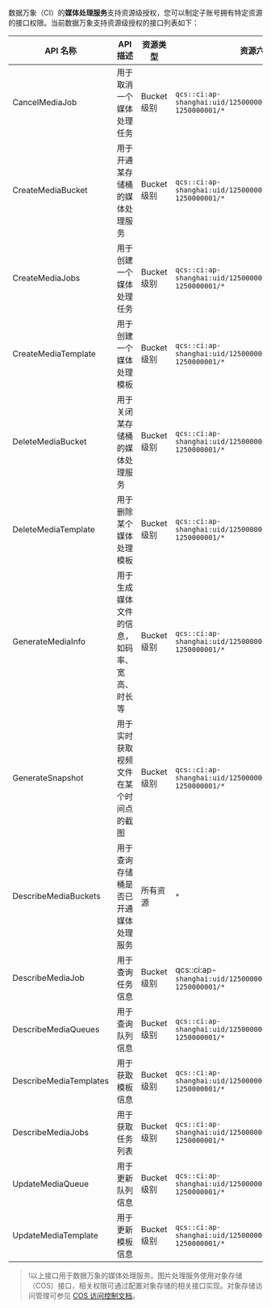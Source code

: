 数据万象（CI）的**媒体处理服务**支持资源级授权，您可以制定子账号拥有特定资源的接口权限。当前数据万象支持资源级授权的接口列表如下：

| API 名称            | API 描述                                     | 资源类型    | 资源六段式示例                                               |
| ------------------- | -------------------------------------------- | ----------- | ------------------------------------------------------------ |
| CancelMediaJob     | 用于取消一个媒体处理任务                     | Bucket 级别 | `qcs::ci:ap-shanghai:uid/1250000001:bucket/examplebucket-1250000001/*` |
| CreateMediaBucket   | 用于开通某存储桶的媒体处理服务               | Bucket 级别 | `qcs::ci:ap-shanghai:uid/1250000001:bucket/examplebucket-1250000001/*` |
| CreateMediaJobs     | 用于创建一个媒体处理任务                     | Bucket 级别 | `qcs::ci:ap-shanghai:uid/1250000001:bucket/examplebucket-1250000001/*` |
| CreateMediaTemplate | 用于创建一个媒体处理模板                     | Bucket 级别 | `qcs::ci:ap-shanghai:uid/1250000001:bucket/examplebucket-1250000001/*` |
| DeleteMediaBucket   | 用于关闭某存储桶的媒体处理服务               | Bucket 级别 | `qcs::ci:ap-shanghai:uid/1250000001:bucket/examplebucket-1250000001/*` |
| DeleteMediaTemplate | 用于删除某个媒体处理模板                     | Bucket 级别 | `qcs::ci:ap-shanghai:uid/1250000001:bucket/examplebucket-1250000001/*` |
| GenerateMediaInfo   | 用于生成媒体文件的信息，如码率、宽高、时长等 | Bucket 级别 | `qcs::ci:ap-shanghai:uid/1250000001:bucket/examplebucket-1250000001/*` |
| GenerateSnapshot    | 用于实时获取视频文件在某个时间点的截图       | Bucket 级别 | `qcs::ci:ap-shanghai:uid/1250000001:bucket/examplebucket-1250000001/*` |
| DescribeMediaBuckets     | 用于查询存储桶是否已开通媒体处理服务         | 所有资源 | `*` |
| DescribeMediaJob        | 用于查询任务信息                             | Bucket 级别 | qcs::ci:ap-`shanghai:uid/1250000001:bucket/examplebucket-1250000001/*` |
|  DescribeMediaQueues      | 用于查询队列信息                             | Bucket 级别 | `qcs::ci:ap-shanghai:uid/1250000001:bucket/examplebucket-1250000001/*` |
| DescribeMediaTemplates    | 用于获取模板信息                             | Bucket 级别 | `qcs::ci:ap-shanghai:uid/1250000001:bucket/examplebucket-1250000001/*` |
| DescribeMediaJobs       | 用于获取任务列表                             | Bucket 级别 | `qcs::ci:ap-shanghai:uid/1250000001:bucket/examplebucket-1250000001/*` |
| UpdateMediaQueue    | 用于更新队列信息                             | Bucket 级别 | `qcs::ci:ap-shanghai:uid/1250000001:bucket/examplebucket-1250000001/*` |
| UpdateMediaTemplate | 用于更新模板信息                             | Bucket 级别 | `qcs::ci:ap-shanghai:uid/1250000001:bucket/examplebucket-1250000001/*` |

> !以上接口用于数据万象的媒体处理服务。图片处理服务使用对象存储（COS）接口，相关权限可通过配置对象存储的相关接口实现。对象存储访问管理可参见 [COS 访问控制文档](https://cloud.tencent.com/document/product/436/18023)。
